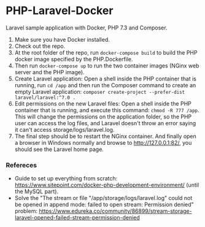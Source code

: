 # PHP-Laravel-Docker
Laravel sample application with Docker, PHP 7.3 and Composer.

1. Make sure you have Docker installed.
2. Check out the repo.
3. At the root folder of the repo, run ```docker-compose build``` to build the PHP docker image specified by the PHP.Dockerfile.
4. Then run ```docker-compose up``` to run the two container images (NGinx web server and the PHP image).
5. Create Laravel application: Open a shell inside the PHP container that is running, run ```cd /app``` and then run the Composer command to create an empty Laravel application: ```composer create-project --prefer-dist laravel/laravel:^7.0 .```
6. Edit permissions on the new Laravel files: Open a shell inside the PHP container that is running, and execute this command: ```chmod -R 777 /app```. This will change the permissions on the application folder, so the PHP user can access the log files, and Laravel doesn't throw an error saying it can't access storage/logs/laravel.log.
7. The final step should be to restart the NGinx container. And finally open a browser in Windows normally and browse to http://127.0.0.1:82/, you should see the Laravel home page.

### Refereces
- Guide to set up everything from scratch: https://www.sitepoint.com/docker-php-development-environment/ (until the MySQL part).
- Solve the "The stream or file "/app/storage/logs/laravel.log" could not be opened in append mode: failed to open stream: Permission denied" problem: https://www.edureka.co/community/86899/stream-storage-laravel-opened-failed-stream-permission-denied